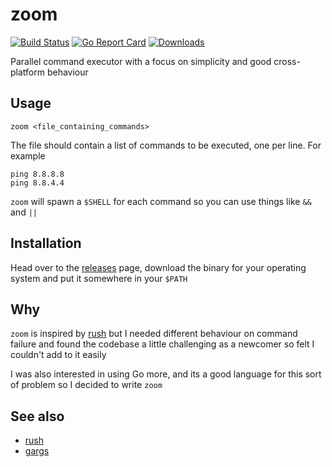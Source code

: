 # zoom

[![Build Status](https://travis-ci.com/pwr22/zoom.svg?branch=master)](https://travis-ci.com/pwr22/zoom)
[![Go Report Card](https://goreportcard.com/badge/github.com/pwr22/zoom)](https://goreportcard.com/report/github.com/pwr22/zoom)
[![Downloads](https://img.shields.io/github/downloads/pwr22/zoom/total.svg)](https://github.com/pwr22/zoom/releases)

Parallel command executor with a focus on simplicity and good cross-platform behaviour 

## Usage

    zoom <file_containing_commands>

The file should contain a list of commands to be executed, one per line. For example

    ping 8.8.8.8
    ping 8.8.4.4

`zoom` will spawn a `$SHELL` for each command so you can use things like `&&` and `||` 

## Installation

Head over to the [releases](https://github.com/pwr22/zoom/releases) page, download the binary for your operating system and put it somewhere in your `$PATH`

## Why

`zoom` is inspired by [rush](https://github.com/shenwei356/rush) but I needed different behaviour on command failure and found the codebase a little challenging as a newcomer so felt I couldn't add to it easily

I was also interested in using Go more, and its a good language for this sort of problem so I decided to write `zoom`

## See also

- [rush](https://github.com/shenwei356/rush)
- [gargs](https://github.com/brentp/gargs)